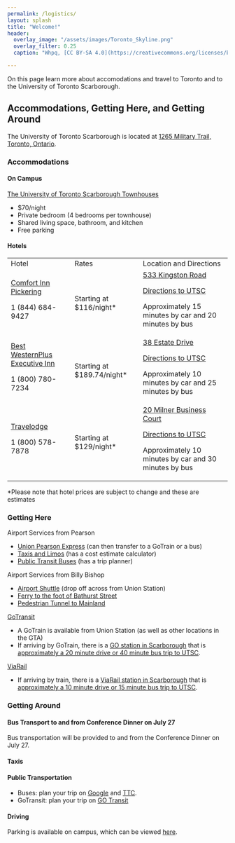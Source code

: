 ```yaml
---
permalink: /logistics/
layout: splash
title: "Welcome!"
header:
  overlay_image: "/assets/images/Toronto_Skyline.png"
  overlay_filter: 0.25
  caption: "Whpq, [CC BY-SA 4.0](https://creativecommons.org/licenses/by-sa/4.0), via Wikimedia Commons"

---
```


On this page learn more about accomodations and travel to Toronto and to the University of Toronto Scarborough.
## Accommodations, Getting Here, and Getting Around

The University of Toronto Scarborough is located at [1265 Military Trail, Toronto, Ontario](https://goo.gl/maps/EpzbEp3CPgyy6kxK9). 


### Accommodations


#### On Campus

[The University of Toronto Scarborough Townhouses](https://utsc.utoronto.ca/residences/townhouses#:~:text=There%20are%2013%20townhouse%20halls,site%20in%20a%20new%20window%20.)



* $70/night
* Private bedroom (4 bedrooms per townhouse)
* Shared living space, bathroom, and kitchen
* Free parking


#### Hotels


<table>
  <tr>
   <td>Hotel
   </td>
   <td>Rates
   </td>
   <td>Location and Directions
   </td>
  </tr>
  <tr>
   <td><a href="https://www.reservations.com/hotel/comfort-inn-pickering-on?rmcid=dsa&utm_source=googleads&gclid=CjwKCAiAoL6eBhA3EiwAXDom5n9sCxFV2S00hIxgV6YwXTEnK2DUaom1Rs9hC_HVU633wpqCDVXtkxoC0TQQAvD_BwE">Comfort Inn Pickering</a>
   <p>1 (844) 684-9427
    
   <td>Starting at $116/night*
   </td>
   <td><a href="https://goo.gl/maps/bhCJRNYSiqH95L6S9">533 Kingston Road</a>
<p>
<a href="https://goo.gl/maps/1HKmVV46Jr3evSkL7">Directions to UTSC</a>
<p>
Approximately 15 minutes by car and 20 minutes by bus
   
  <tr>
   <td><a href="https://www.bestwestern.com/en_US/book/hotel-rooms.66088.html?iata=00171890&ssob=BLBWI0003G&cid=BLBWI0003G:yext:website:66088">Best WesternPlus Executive Inn</a>
<p>
1 (800) 780-7234
   
   <td>Starting at $189.74/night*
   </td>
   <td><a href="https://goo.gl/maps/LkieqDZK4NWXKeRDA">38 Estate Drive</a>
<p>
<a href="https://goo.gl/maps/KurPSSgDFfkvMYcb6">Directions to UTSC</a>
<p>
Approximately 10 minutes by car and 25 minutes by bus
   
  <tr>
   <td><a href="https://www.wyndhamhotels.com/en-ca/travelodge">Travelodge</a>
<p>
1 (800) 578-7878
   
   <td>Starting at $129/night*
   </td>
   <td><a href="https://goo.gl/maps/7dBthKkwdAEyU7Bw6">20 Milner Business Court</a>
<p>
<a href="https://goo.gl/maps/ux9svXPmx7zUsxcx6">Directions to UTSC</a>
<p>
Approximately 10 minutes by car and 30 minutes by bus
   
</table>


*Please note that hotel prices are subject to change and these are estimates


### Getting Here

Airport Services from Pearson



* [Union Pearson Express](https://www.torontopearson.com/en/transportation-and-parking/up-express) (can then transfer to a GoTrain or a bus)
* [Taxis and Limos](https://www.torontopearson.com/en/transportation-and-parking/taxis-and-limos) (has a cost estimate calculator)
* [Public Transit Buses](https://www.torontopearson.com/en/transportation-and-parking/public-transit-buses) (has a trip planner)

Airport Services from Billy Bishop



* [Airport Shuttle](https://www.nieuport.com/shuttle-bus-tracker) (drop off across from Union Station)
* [Ferry to the foot of Bathurst Street](https://www.billybishopairport.com/to-from/ferry)
* [Pedestrian Tunnel to Mainland](https://www.billybishopairport.com/to-from/pedestrian-tunnel)

[GoTransit](https://www.gotransit.com/en/)



* A GoTrain is available from Union Station (as well as other locations in the GTA)
* If arriving by GoTrain, there is a [GO station in Scarborough](https://www.gotransit.com/en/stations-stops-parking/find-a-station-or-stop/results?stationCode=SC&searchResults=true) that is [approximately a 20 minute drive or 40 minute bus trip to UTSC](https://goo.gl/maps/ditMqmrxzyPsAzxv8).

[ViaRail](https://www.viarail.ca/en)



* If arriving by train, there is a [ViaRail station in Scarborough](https://www.viarail.ca/en/explore-our-destinations/stations/ontario/guildwood) that is [approximately a 10 minute drive or 15 minute bus trip to UTSC](https://goo.gl/maps/tgEmwkiK8ce3WDmN7). 


### Getting Around


#### Bus Transport to and from Conference Dinner on July 27

Bus transportation will be provided to and from the Conference Dinner on July 27.


#### Taxis


#### Public Transportation



* Buses: plan your trip on [Google](https://www.google.com/maps/dir/University+of+Toronto+Scarborough,+1265+Military+Trail,+Scarborough,+ON+M1C+1A4/Union,+55+Front+St+W,+Toronto,+ON+M5J+1E6/@43.7827635,-79.2016937,14.75z/data=!4m14!4m13!1m5!1m1!1s0x89d4da6fb7abd57f:0xbb656e0169887bac!2m2!1d-79.1873806!2d43.7830333!1m5!1m1!1s0x882b34d334933a71:0x63d8a0ae303a1e65!2m2!1d-79.3806321!2d43.6452417!3e3) and [TTC](https://www.ttc.ca/routes-and-schedules#/).
* GoTransit: plan your trip on [GO Transit](https://www.gotransit.com/en/trip-planning/plan-your-trip) 


#### Driving

Parking is available on campus, which can be viewed [here](https://www.utsc.utoronto.ca/home/parking-utsc).
